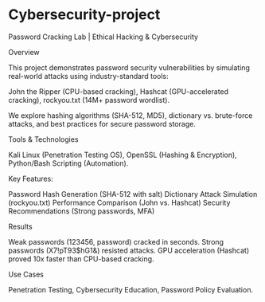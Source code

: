 # Cybersecurity-project
Password Cracking Lab | Ethical Hacking & Cybersecurity

Overview

This project demonstrates password security vulnerabilities by simulating real-world attacks using industry-standard tools:

John the Ripper (CPU-based cracking),
Hashcat (GPU-accelerated cracking),
rockyou.txt (14M+ password wordlist).


We explore hashing algorithms (SHA-512, MD5), dictionary vs. brute-force attacks, and best practices for secure password storage.


Tools & Technologies


Kali Linux (Penetration Testing OS),
OpenSSL (Hashing & Encryption),
Python/Bash Scripting (Automation).


Key Features:


Password Hash Generation (SHA-512 with salt)
Dictionary Attack Simulation (rockyou.txt)
Performance Comparison (John vs. Hashcat)
 Security Recommendations (Strong passwords, MFA)

Results


Weak passwords (123456, password) cracked in seconds.
Strong passwords (X7!pT93$hG1&) resisted attacks.
GPU acceleration (Hashcat) proved 10x faster than CPU-based cracking.

Use Cases


Penetration Testing,
Cybersecurity Education,
Password Policy Evaluation.
